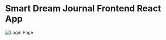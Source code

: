 # Smart Dream Journal Frontend React App

![Login Page](https://github.com/ctlaultdel/smart-dream-journal-frontend/blob/main/pictures/loginPage.png)

